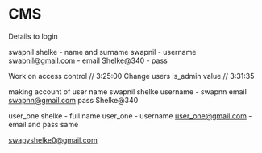 # CMS

Details to login

swapnil shelke - name and surname
swapnil - username
swapnil@gmail.com - email
Shelke@340 - pass

Work on access control // 3:25:00
Change users is_admin value // 3:31:35

making account of user
name swapnil shelke
username - swapnn
email swapnn@gmail.com
pass Shelke@340

user_one shelke - full name
user_one - username
user_one@gmail.com - email and pass same


swapyshelke0@gmail.com

<!-- =================== -->
<!-- Swapnil -->
<!-- Shelke@340 -->

<!-- Aashay -->
<!-- Aashay@340 -->

<!-- Avinash -->
<!-- Avinash@340 -->

<!-- a -->
<!-- Aashay@340 -->

<!-- ALTER TABlE posts ADD CONSTRAINT  fK_blog_category REIGN KEY (category_id) RERENCES categories (id) ON DELETE SET NULL--> 
<!-- ALTER TABLE posts ADD CONSTRAINT FK_blog_category FOREIGN KEY (category_id) REFERENCES categories (id) ON DELETE SET NULL; -->


<!-- ALTER TABLE posts ADD CONSTRAINT FK_blog_author FOREIGN KEY (author_key) REFRENCES users (id) ON DELETE CASCADE; -->
<!-- ALTER TABLE posts ADD CONSTRAINT FK_blog_author FOREIGN KEY (author_key) REFERENCES users (id) ON DELETE CASCADE; -->

<!-- 6:06:27 -->